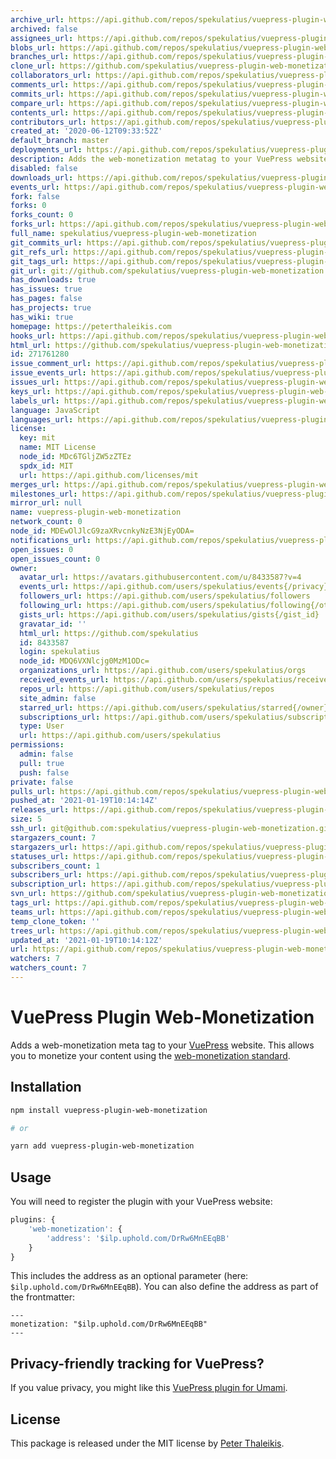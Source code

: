 ```yaml
---
archive_url: https://api.github.com/repos/spekulatius/vuepress-plugin-web-monetization/{archive_format}{/ref}
archived: false
assignees_url: https://api.github.com/repos/spekulatius/vuepress-plugin-web-monetization/assignees{/user}
blobs_url: https://api.github.com/repos/spekulatius/vuepress-plugin-web-monetization/git/blobs{/sha}
branches_url: https://api.github.com/repos/spekulatius/vuepress-plugin-web-monetization/branches{/branch}
clone_url: https://github.com/spekulatius/vuepress-plugin-web-monetization.git
collaborators_url: https://api.github.com/repos/spekulatius/vuepress-plugin-web-monetization/collaborators{/collaborator}
comments_url: https://api.github.com/repos/spekulatius/vuepress-plugin-web-monetization/comments{/number}
commits_url: https://api.github.com/repos/spekulatius/vuepress-plugin-web-monetization/commits{/sha}
compare_url: https://api.github.com/repos/spekulatius/vuepress-plugin-web-monetization/compare/{base}...{head}
contents_url: https://api.github.com/repos/spekulatius/vuepress-plugin-web-monetization/contents/{+path}
contributors_url: https://api.github.com/repos/spekulatius/vuepress-plugin-web-monetization/contributors
created_at: '2020-06-12T09:33:52Z'
default_branch: master
deployments_url: https://api.github.com/repos/spekulatius/vuepress-plugin-web-monetization/deployments
description: Adds the web-monetization metatag to your VuePress website
disabled: false
downloads_url: https://api.github.com/repos/spekulatius/vuepress-plugin-web-monetization/downloads
events_url: https://api.github.com/repos/spekulatius/vuepress-plugin-web-monetization/events
fork: false
forks: 0
forks_count: 0
forks_url: https://api.github.com/repos/spekulatius/vuepress-plugin-web-monetization/forks
full_name: spekulatius/vuepress-plugin-web-monetization
git_commits_url: https://api.github.com/repos/spekulatius/vuepress-plugin-web-monetization/git/commits{/sha}
git_refs_url: https://api.github.com/repos/spekulatius/vuepress-plugin-web-monetization/git/refs{/sha}
git_tags_url: https://api.github.com/repos/spekulatius/vuepress-plugin-web-monetization/git/tags{/sha}
git_url: git://github.com/spekulatius/vuepress-plugin-web-monetization.git
has_downloads: true
has_issues: true
has_pages: false
has_projects: true
has_wiki: true
homepage: https://peterthaleikis.com
hooks_url: https://api.github.com/repos/spekulatius/vuepress-plugin-web-monetization/hooks
html_url: https://github.com/spekulatius/vuepress-plugin-web-monetization
id: 271761280
issue_comment_url: https://api.github.com/repos/spekulatius/vuepress-plugin-web-monetization/issues/comments{/number}
issue_events_url: https://api.github.com/repos/spekulatius/vuepress-plugin-web-monetization/issues/events{/number}
issues_url: https://api.github.com/repos/spekulatius/vuepress-plugin-web-monetization/issues{/number}
keys_url: https://api.github.com/repos/spekulatius/vuepress-plugin-web-monetization/keys{/key_id}
labels_url: https://api.github.com/repos/spekulatius/vuepress-plugin-web-monetization/labels{/name}
language: JavaScript
languages_url: https://api.github.com/repos/spekulatius/vuepress-plugin-web-monetization/languages
license:
  key: mit
  name: MIT License
  node_id: MDc6TGljZW5zZTEz
  spdx_id: MIT
  url: https://api.github.com/licenses/mit
merges_url: https://api.github.com/repos/spekulatius/vuepress-plugin-web-monetization/merges
milestones_url: https://api.github.com/repos/spekulatius/vuepress-plugin-web-monetization/milestones{/number}
mirror_url: null
name: vuepress-plugin-web-monetization
network_count: 0
node_id: MDEwOlJlcG9zaXRvcnkyNzE3NjEyODA=
notifications_url: https://api.github.com/repos/spekulatius/vuepress-plugin-web-monetization/notifications{?since,all,participating}
open_issues: 0
open_issues_count: 0
owner:
  avatar_url: https://avatars.githubusercontent.com/u/8433587?v=4
  events_url: https://api.github.com/users/spekulatius/events{/privacy}
  followers_url: https://api.github.com/users/spekulatius/followers
  following_url: https://api.github.com/users/spekulatius/following{/other_user}
  gists_url: https://api.github.com/users/spekulatius/gists{/gist_id}
  gravatar_id: ''
  html_url: https://github.com/spekulatius
  id: 8433587
  login: spekulatius
  node_id: MDQ6VXNlcjg0MzM1ODc=
  organizations_url: https://api.github.com/users/spekulatius/orgs
  received_events_url: https://api.github.com/users/spekulatius/received_events
  repos_url: https://api.github.com/users/spekulatius/repos
  site_admin: false
  starred_url: https://api.github.com/users/spekulatius/starred{/owner}{/repo}
  subscriptions_url: https://api.github.com/users/spekulatius/subscriptions
  type: User
  url: https://api.github.com/users/spekulatius
permissions:
  admin: false
  pull: true
  push: false
private: false
pulls_url: https://api.github.com/repos/spekulatius/vuepress-plugin-web-monetization/pulls{/number}
pushed_at: '2021-01-19T10:14:14Z'
releases_url: https://api.github.com/repos/spekulatius/vuepress-plugin-web-monetization/releases{/id}
size: 5
ssh_url: git@github.com:spekulatius/vuepress-plugin-web-monetization.git
stargazers_count: 7
stargazers_url: https://api.github.com/repos/spekulatius/vuepress-plugin-web-monetization/stargazers
statuses_url: https://api.github.com/repos/spekulatius/vuepress-plugin-web-monetization/statuses/{sha}
subscribers_count: 1
subscribers_url: https://api.github.com/repos/spekulatius/vuepress-plugin-web-monetization/subscribers
subscription_url: https://api.github.com/repos/spekulatius/vuepress-plugin-web-monetization/subscription
svn_url: https://github.com/spekulatius/vuepress-plugin-web-monetization
tags_url: https://api.github.com/repos/spekulatius/vuepress-plugin-web-monetization/tags
teams_url: https://api.github.com/repos/spekulatius/vuepress-plugin-web-monetization/teams
temp_clone_token: ''
trees_url: https://api.github.com/repos/spekulatius/vuepress-plugin-web-monetization/git/trees{/sha}
updated_at: '2021-01-19T10:14:12Z'
url: https://api.github.com/repos/spekulatius/vuepress-plugin-web-monetization
watchers: 7
watchers_count: 7
---
```


# VuePress Plugin Web-Monetization

Adds a web-monetization meta tag to your [VuePress](https://github.com/vuejs/vuepress) website. This allows you to monetize your content using the [web-monetization standard](https://webmonetization.org/).


## Installation

```bash
npm install vuepress-plugin-web-monetization

# or

yarn add vuepress-plugin-web-monetization
```


## Usage

You will need to register the plugin with your VuePress website:

```js
plugins: {
    'web-monetization': {
        'address': '$ilp.uphold.com/DrRw6MnEEqBB'
    }
}
```

This includes the address as an optional parameter (here: `$ilp.uphold.com/DrRw6MnEEqBB`). You can also define the address as part of the frontmatter:

```
---
monetization: "$ilp.uphold.com/DrRw6MnEEqBB"
---
```


## Privacy-friendly tracking for VuePress?

If you value privacy, you might like this [VuePress plugin for Umami](https://github.com/spekulatius/vuepress-plugin-umami).


## License

This package is released under the MIT license by [Peter Thaleikis](https://peterthaleikis.com).

